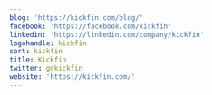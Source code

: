 ```yaml
---
blog: 'https://kickfin.com/blog/'
facebook: 'https://facebook.com/kickfin'
linkedin: 'https://linkedin.com/company/kickfin'
logohandle: kickfin
sort: kickfin
title: Kickfin
twitter: gokickfin
website: 'https://kickfin.com/'
---
```

